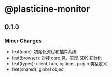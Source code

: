 # @plasticine-monitor

## 0.1.0

### Minor Changes

- feat(core): 初始化流程和插件系统
- feat(browser): 对接 core 包，实现 SDK 初始化
- feat(types): client, hub, options, plugin 类型定义
- feat(shared): global object
